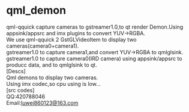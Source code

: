 # qml_demon
qml-qquick capture cameras to gstreamer1.0,to qt render Demon.Using appsink/appsrc and imx plugins to convert YUV->RGBA.  
We use qml-qquick 2 GstGLVideoItem to display two cameras(camera0+camera1).   
gstreamer1.0 to capture camera1,and convert YUV->RGBA to qmlglsink.  
gstreamer1.0 to capture camera0(IRD camera) using appsink/appsrc to producc data, and to qmlglsink to qt.  
[Descs]  
     Qml demons to display two cameras.  
     Using imx codec,so cpu using is low...  
[src codes]  
QQ:420788046  
Email:luwei860123@163.com  

